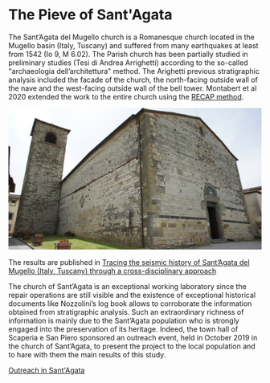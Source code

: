 # The Pieve of Sant'Agata


The Sant’Agata del Mugello church is a Romanesque church located in the Mugello basin (Italy, Tuscany) and suffered from many earthquakes at least from 1542 (Io 9, M 6.02).
The Parish church has been partially studied in preliminary studies (Tesi di Andrea Arrighetti) according to the so-called "archaeologia dell’architettura" method. The Arighetti previous stratigraphic analysis included the facade of the church, the north-facing outside wall of the nave and the west-facing outside wall of the bell tower. Montabert et al 2020 extended the work to the entire church using the [RECAP method](http://recap.huma-num.fr/webpublic/?lang=fr).

![Pieve of Sant'Agata - External view](sant_agata_ext.jpg)

The results are published in 
[Tracing the seismic history of Sant’Agata del Mugello (Italy, Tuscany) through a cross-disciplinary approach](https://hal.archives-ouvertes.fr/hal-02944920)

The church of Sant’Agata is an exceptional working laboratory since the repair operations are still visible and the existence of exceptional historical documents like Nozzolini’s log book allows to corroborate the information obtained from stratigraphic analysis. Such an extraordinary richness of information is mainly due to the Sant’Agata population who is strongly engaged into the preservation of its heritage. Indeed, the town hall of Scaperia e San Piero sponsored an outreach event, held in October 2019 in the church of Sant’Agata, to present the project to the local population and to hare with them the main results of
this study. 

[Outreach in Sant'Agata](outreach)



